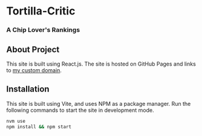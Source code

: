 # Tortilla-Critic

### A Chip Lover's Rankings

## About Project

This site is built using React.js. The site is hosted on GitHub Pages and links to [my custom domain](maxrosoff.com).

## Installation

This site is built using Vite, and uses NPM as a package manager. Run the following commands to start the site in development mode.

```bash
nvm use
npm install && npm start
```
